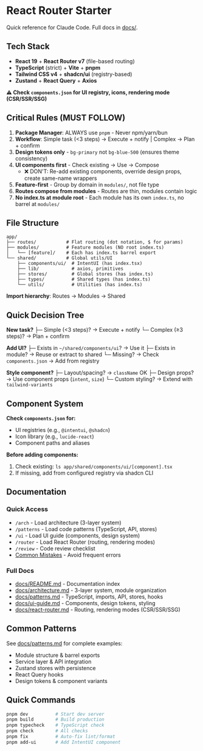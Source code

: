 # React Router Starter

Quick reference for Claude Code. Full docs in [docs/](docs/).

## Tech Stack

- **React 19** + **React Router v7** (file-based routing)
- **TypeScript** (strict) + **Vite** + **pnpm**
- **Tailwind CSS v4** + **shadcn/ui** (registry-based)
- **Zustand** + **React Query** + **Axios**

**⚠️ Check `components.json` for UI registry, icons, rendering mode (CSR/SSR/SSG)**

## Critical Rules (MUST FOLLOW)

1. **Package Manager**: ALWAYS use `pnpm` - Never npm/yarn/bun
2. **Workflow**: Simple task (<3 steps) → Execute + notify | Complex → Plan + confirm
3. **Design tokens only** - `bg-primary` not `bg-blue-500` (ensures theme consistency)
4. **UI components first** - Check existing → Use → Compose
   - ❌ DON'T: Re-add existing components, override design props, create same-name wrappers
5. **Feature-first** - Group by domain in `modules/`, not file type
6. **Routes compose from modules** - Routes are thin, modules contain logic
7. **No index.ts at module root** - Each module has its own `index.ts`, no barrel at `modules/`

## File Structure

```
app/
├── routes/           # Flat routing (dot notation, $ for params)
├── modules/          # Feature modules (NO root index.ts)
│   └── [feature]/    # Each has index.ts barrel export
└── shared/           # Global utils/UI
    ├── components/ui/  # IntentUI (has index.tsx)
    ├── lib/            # axios, primitives
    ├── stores/         # Global stores (has index.ts)
    ├── types/          # Shared types (has index.ts)
    └── utils/          # Utilities (has index.ts)
```

**Import hierarchy**: Routes → Modules → Shared

## Quick Decision Tree

**New task?**
├─ Simple (<3 steps)? → Execute + notify
└─ Complex (≥3 steps)? → Plan + confirm

**Add UI?**
├─ Exists in `~/shared/components/ui`? → Use it
├─ Exists in module? → Reuse or extract to shared
└─ Missing? → Check `components.json` → Add from registry

**Style component?**
├─ Layout/spacing? → `className` OK
├─ Design props? → Use component props (`intent`, `size`)
└─ Custom styling? → Extend with `tailwind-variants`

## Component System

**Check `components.json` for:**
- UI registries (e.g., `@intentui`, `@shadcn`)
- Icon library (e.g., `lucide-react`)
- Component paths and aliases

**Before adding components:**
1. Check existing: `ls app/shared/components/ui/[component].tsx`
2. If missing, add from configured registry via shadcn CLI

## Documentation

### Quick Access
- `/arch` - Load architecture (3-layer system)
- `/patterns` - Load code patterns (TypeScript, API, stores)
- `/ui` - Load UI guide (components, design system)
- `/router` - Load React Router (routing, rendering modes)
- `/review` - Code review checklist
- [Common Mistakes](docs/common-mistakes.md) - Avoid frequent errors

### Full Docs
- [docs/README.md](docs/README.md) - Documentation index
- [docs/architecture.md](docs/architecture.md) - 3-layer system, module organization
- [docs/patterns.md](docs/patterns.md) - TypeScript, imports, API, stores, hooks
- [docs/ui-guide.md](docs/ui-guide.md) - Components, design tokens, styling
- [docs/react-router.md](docs/react-router.md) - Routing, rendering modes (CSR/SSR/SSG)

## Common Patterns

See [docs/patterns.md](docs/patterns.md) for complete examples:
- Module structure & barrel exports
- Service layer & API integration
- Zustand stores with persistence
- React Query hooks
- Design tokens & component variants

## Quick Commands

```bash
pnpm dev          # Start dev server
pnpm build        # Build production
pnpm typecheck    # TypeScript check
pnpm check        # All checks
pnpm fix          # Auto-fix lint/format
pnpm add-ui       # Add IntentUI component
```
